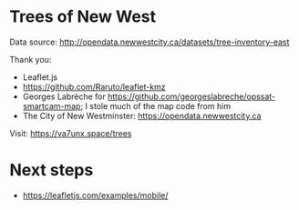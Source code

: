 # Trees of New West

Data source:
http://opendata.newwestcity.ca/datasets/tree-inventory-east

Thank you:

- Leaflet.js
- https://github.com/Raruto/leaflet-kmz
- Georges Labrèche for
  https://github.com/georgeslabreche/opssat-smartcam-map; I stole much
  of the map code from him
- The City of New Westminster: https://opendata.newwestcity.ca

Visit: https://va7unx.space/trees

# Next steps

- https://leafletjs.com/examples/mobile/

